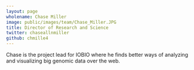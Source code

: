 ```yaml
---
layout: page
wholename: Chase Miller
image: public/images/team/Chase_Miller.JPG
title: Director of Research and Science
twitter: chaseallnmiller
github: chmille4
---
```


Chase is the project lead for IOBIO where he finds better ways of analyzing and visualizing big genomic data over the web.